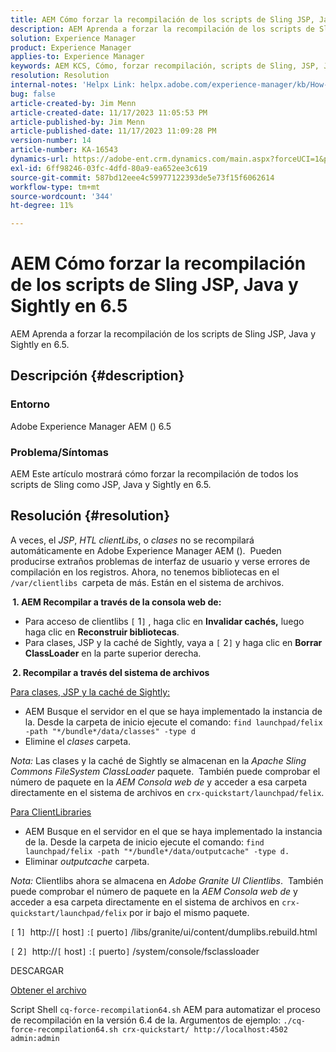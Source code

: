```yaml
---
title: AEM Cómo forzar la recompilación de los scripts de Sling JSP, Java y Sightly en 6.5
description: AEM Aprenda a forzar la recompilación de los scripts de Sling JSP, Java y Sightly en 6.5.
solution: Experience Manager
product: Experience Manager
applies-to: Experience Manager
keywords: AEM KCS, Cómo, forzar recompilación, scripts de Sling, JSP, Java, Sightly, 6.5, Adobe Experience Manager 6.5
resolution: Resolution
internal-notes: 'Helpx Link: helpx.adobe.com/experience-manager/kb/How-to-force-a-recompilation-of-all-Sling-scripts-jsps-java-sightly-on-AEM-6-4.html'
bug: false
article-created-by: Jim Menn
article-created-date: 11/17/2023 11:05:53 PM
article-published-by: Jim Menn
article-published-date: 11/17/2023 11:09:28 PM
version-number: 14
article-number: KA-16543
dynamics-url: https://adobe-ent.crm.dynamics.com/main.aspx?forceUCI=1&pagetype=entityrecord&etn=knowledgearticle&id=fd5783d8-9d85-ee11-8179-6045bd006268
exl-id: 6ff98246-03fc-4dfd-80a9-ea652ee3c619
source-git-commit: 587bd12eee4c59977122393de5e73f15f6062614
workflow-type: tm+mt
source-wordcount: '344'
ht-degree: 11%

---
```


# AEM Cómo forzar la recompilación de los scripts de Sling JSP, Java y Sightly en 6.5


AEM Aprenda a forzar la recompilación de los scripts de Sling JSP, Java y Sightly en 6.5.

## Descripción {#description}


### <b>Entorno</b>

Adobe Experience Manager AEM () 6.5



### <b>Problema/Síntomas</b>

AEM Este artículo mostrará cómo forzar la recompilación de todos los scripts de Sling como JSP, Java y Sightly en 6.5.


## Resolución {#resolution}


A veces, el *JSP*, *HTL clientLibs*, o *clases* no se recompilará automáticamente en Adobe Experience Manager AEM ().  Pueden producirse extraños problemas de interfaz de usuario y verse errores de compilación en los registros. Ahora, no tenemos bibliotecas en el `/var/clientlibs `carpeta de más. Están en el sistema de archivos.

<b> 1. AEM Recompilar a través de la consola web de:</b>

- Para acceso de clientlibs `[` 1`]` , haga clic en <b>Invalidar cachés,</b> luego haga clic en <b>Reconstruir bibliotecas</b>.
- Para clases, JSP y la caché de Sightly, vaya a `[` 2`]`  y haga clic en <b>Borrar ClassLoader</b> en la parte superior derecha.


<b> 2. Recompilar a través del sistema de archivos</b>

<u>Para clases, JSP y la caché de Sightly:</u>

- AEM Busque el servidor en el que se haya implementado la instancia de la. Desde la carpeta de inicio ejecute el comando: `find launchpad/felix -path "*/bundle*/data/classes" -type d`
- Elimine el *clases* carpeta.


*Nota:* Las clases y la caché de Sightly se almacenan en la *Apache Sling Commons FileSystem ClassLoader* paquete.  También puede comprobar el número de paquete en la *AEM Consola web de* y acceder a esa carpeta directamente en el sistema de archivos en `crx-quickstart/launchpad/felix`.



<u>Para ClientLibraries</u>

- AEM Busque en el servidor en el que se haya implementado la instancia de la. Desde la carpeta de inicio ejecute el comando: `find launchpad/felix -path "*/bundle*/data/outputcache" -type d.`
- Eliminar *outputcache* carpeta.


*Nota:* Clientlibs ahora se almacena en *Adobe Granite UI Clientlibs*.  También puede comprobar el número de paquete en la *AEM Consola web de* y acceder a esa carpeta directamente en el sistema de archivos en `crx-quickstart/launchpad/felix` por ir bajo el mismo paquete.



`[` 1`]`  http://`[` host`]` :`[` puerto`]` /libs/granite/ui/content/dumplibs.rebuild.html

`[` 2`]`  http://`[` host`]` :`[` puerto`]` /system/console/fsclassloader



DESCARGAR

[Obtener el archivo](https://helpx.adobe.com/content/dam/help/en/experience-manager/kb/How-to-force-a-recompilation-of-all-Sling-scripts-jsps-java-sightly-on-AEM-6-4/_jcr_content/main-pars/download_section/download-1/cq-force-recompilation64.zip "cq-force-recompilation64.zip")

Script Shell `cq-force-recompilation64.sh` AEM para automatizar el proceso de recompilación en la versión 6.4 de la. Argumentos de ejemplo: `./cq-force-recompilation64.sh crx-quickstart/ http://localhost:4502 admin:admin`

